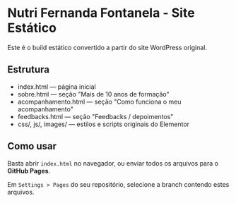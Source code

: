 # Nutri Fernanda Fontanela - Site Estático

Este é o build estático convertido a partir do site WordPress original.

## Estrutura
- index.html — página inicial
- sobre.html — seção "Mais de 10 anos de formação"
- acompanhamento.html — seção "Como funciona o meu acompanhamento"
- feedbacks.html — seção "Feedbacks / depoimentos"
- css/, js/, images/ — estilos e scripts originais do Elementor

## Como usar
Basta abrir `index.html` no navegador, ou enviar todos os arquivos para o **GitHub Pages**.

Em `Settings > Pages` do seu repositório, selecione a branch contendo estes arquivos.
